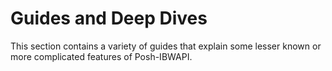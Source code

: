 # Guides and Deep Dives

This section contains a variety of guides that explain some lesser known or more complicated features of Posh-IBWAPI.
